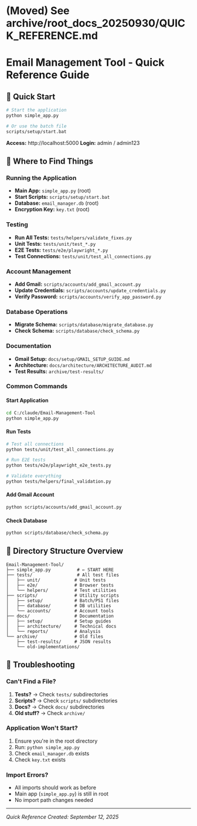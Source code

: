 # (Moved) See archive/root_docs_20250930/QUICK_REFERENCE.md

# Email Management Tool - Quick Reference Guide

## 🚀 Quick Start

```bash
# Start the application
python simple_app.py

# Or use the batch file
scripts/setup/start.bat
```

**Access:** http://localhost:5000
**Login:** admin / admin123

## 📁 Where to Find Things

### Running the Application

- **Main App:** `simple_app.py` (root)
- **Start Scripts:** `scripts/setup/start.bat`
- **Database:** `email_manager.db` (root)
- **Encryption Key:** `key.txt` (root)

### Testing

- **Run All Tests:** `tests/helpers/validate_fixes.py`
- **Unit Tests:** `tests/unit/test_*.py`
- **E2E Tests:** `tests/e2e/playwright_*.py`
- **Test Connections:** `tests/unit/test_all_connections.py`

### Account Management

- **Add Gmail:** `scripts/accounts/add_gmail_account.py`
- **Update Credentials:** `scripts/accounts/update_credentials.py`
- **Verify Password:** `scripts/accounts/verify_app_password.py`

### Database Operations

- **Migrate Schema:** `scripts/database/migrate_database.py`
- **Check Schema:** `scripts/database/check_schema.py`

### Documentation

- **Gmail Setup:** `docs/setup/GMAIL_SETUP_GUIDE.md`
- **Architecture:** `docs/architecture/ARCHITECTURE_AUDIT.md`
- **Test Results:** `archive/test-results/`

### Common Commands

#### Start Application

```bash
cd C:/claude/Email-Management-Tool
python simple_app.py
```

#### Run Tests

```bash
# Test all connections
python tests/unit/test_all_connections.py

# Run E2E tests
python tests/e2e/playwright_e2e_tests.py

# Validate everything
python tests/helpers/final_validation.py
```

#### Add Gmail Account

```bash
python scripts/accounts/add_gmail_account.py
```

#### Check Database

```bash
python scripts/database/check_schema.py
```

## 📂 Directory Structure Overview

```
Email-Management-Tool/
├── simple_app.py          # ← START HERE
├── tests/                 # All test files
│   ├── unit/             # Unit tests
│   ├── e2e/              # Browser tests
│   └── helpers/          # Test utilities
├── scripts/              # Utility scripts
│   ├── setup/            # Batch/PS1 files
│   ├── database/         # DB utilities
│   └── accounts/         # Account tools
├── docs/                 # Documentation
│   ├── setup/            # Setup guides
│   ├── architecture/     # Technical docs
│   └── reports/          # Analysis
└── archive/              # Old files
    ├── test-results/     # JSON results
    └── old-implementations/
```

## 🔧 Troubleshooting

### Can't Find a File?

1. **Tests?** → Check `tests/` subdirectories
2. **Scripts?** → Check `scripts/` subdirectories
3. **Docs?** → Check `docs/` subdirectories
4. **Old stuff?** → Check `archive/`

### Application Won't Start?

1. Ensure you're in the root directory
2. Run: `python simple_app.py`
3. Check `email_manager.db` exists
4. Check `key.txt` exists

### Import Errors?

- All imports should work as before
- Main app (`simple_app.py`) is still in root
- No import path changes needed

---

_Quick Reference Created: September 12, 2025_
